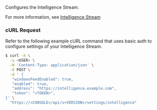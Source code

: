 Configures the Intelligence Stream.

For more information, see [Intelligence Stream](https://docs.paloaltonetworks.com/prisma/prisma-cloud/prisma-cloud-admin-compute/technology_overviews/intel_stream)

### cURL Request

Refer to the following example cURL command that uses basic auth to configure settings of your Intelligence Stream.

```bash
$ curl -k \
  -u <USER> \
  -H 'Content-Type: application/json' \
  -X POST \
  -d ' {
   "windowsFeedEnabled": true,
   "enabled": true,
   "address": "https://intelligence.example.com",
   "token": "<TOKEN>",   
}' \
  "https://<CONSOLE>/api/v<VERSION>/settings/intelligence"
```

